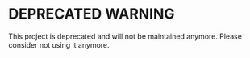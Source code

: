 # DEPRECATED WARNING

This project is deprecated and will not be maintained anymore. 
Please consider not using it anymore.

